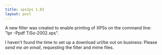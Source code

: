```yaml
---
title: xps2ps 1.01
layout: post
---
```


A new filter was created to enable printing of XPSs on the command line: "lpr -Ppdf TiSo-2002.xps".

I haven't found the time to set up a download url/be out on business: Please <EM>send me an email</EM>, requesting the filter and mime files.
